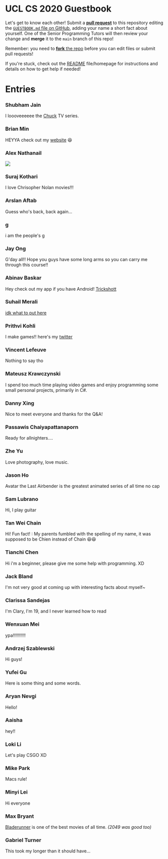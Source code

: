 # UCL CS 2020 Guestbook

Let's get to know each other! Submit a [**pull request**](https://github.com/shu8/ucl-cs-2020-guestbook/compare) to this repository editing the [`GUESTBOOK.md` file on GitHub](https://github.com/shu8/ucl-cs-2020-guestbook/blob/main/GUESTBOOK.md), adding your name a short fact about yourself. One of the Senior Programming Tutors will then review your change and **merge** it to the `main` branch of this repo!

Remember: you need to [**fork** the repo](https://github.com/shu8/ucl-cs-2020-guestbook/fork) before you can edit files or submit pull requests!

If you're stuck, check out the [README](./README.md) file/homepage for instructions and details on how to get help if needed!

# Entries

### Shubham Jain
I loooveeeeee the [Chuck](https://www.nbc.com/chuck) TV series.

### Brian Min
HEYYA check out my [website](https://bymi15.github.io) 😆

### Alex Nathanail
![](https://i.redd.it/hqculc19byl11.jpg)

### Suraj Kothari
I love Chrisopher Nolan movies!!!

### Arslan Aftab
Guess who's back, back again...

### g
i am the people's g

### Jay Ong
G'day all!! Hope you guys have some long arms so you can carry me through this course!!

### Abinav Baskar
Hey check out my app if you have Android! [Trickshott](https://play.google.com/store/apps/details?id=com.abinavbaskar.trickshott_release)

### Suhail Merali
[idk what to put here](https://www.youtube.com/watch?v=dQw4w9WgXcQ)

### Prithvi Kohli
I make games!! here's my [twitter](https://twitter.com/PrithviKGames)

### Vincent Lefeuve
Nothing to say tho

### Mateusz Krawczynski
I spend too much time playing video games and enjoy programming some small personal projects, primarily in C#.

### Danny Xing
Nice to meet everyone and thanks for the Q&A! 

### Passawis Chaiyapattanaporn
Ready for allnighters....

### Zhe Yu
Love photography, love music.

### Jason Ho
Avatar the Last Airbender is the greatest animated series of all time no cap

### Sam Lubrano
Hi, I play guitar

### Tan Wei Chain
Hi! Fun fact! : My parents fumbled with the spelling of my name, it was supposed to be Chien instead of Chain 😆😆

### Tianchi Chen
Hi i'm a beginner, please give me some help with programming. XD

### Jack Bland
I'm not very good at coming up with interesting facts about myself~

### Clarissa Sandejas
I'm Clary, I'm 19, and I never learned how to read

### Wenxuan Mei
ypa!!!!!!!!!!

### Andrzej Szablewski
Hi guys!

### Yufei Gu
Here is some thing and some words. 

### Aryan Nevgi
Hello!

### Aaisha 
hey!!

### Loki Li
Let's play CSGO XD

### Mike Park
Macs rule!

### Minyi Lei
Hi everyone

### Max Bryant
[Bladerunner](https://www.youtube.com/watch?v=NoAzpa1x7jU) is one of the best movies of all time. *(2049 was good too)*

### Gabriel Turner
This took my longer than it should have...